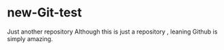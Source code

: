 # new-Git-test
Just another repository
Although this is just a repository , leaning Github is simply amazing.
